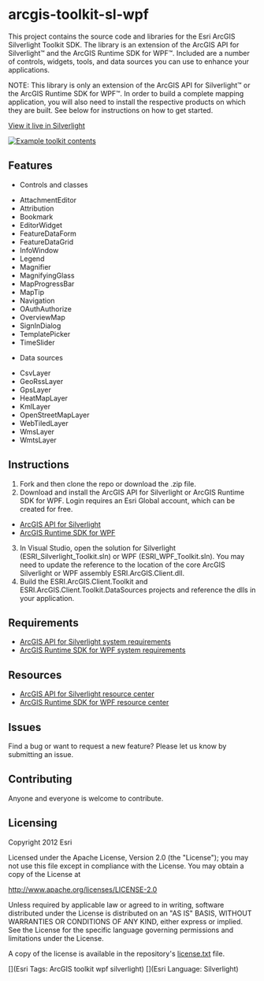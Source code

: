 # arcgis-toolkit-sl-wpf

This project contains the source code and libraries for the Esri ArcGIS Silverlight Toolkit SDK. The library is an extension of the ArcGIS API for Silverlight™ and the ArcGIS Runtime SDK for WPF™. Included are a number of controls, widgets, tools, and data sources you can use to enhance your applications. 

NOTE: This library is only an extension of the ArcGIS API for Silverlight™ or the ArcGIS Runtime SDK for WPF™.   In order to build a complete mapping application, you will also need to install the respective products on which they are built.  See below for instructions on how to get started.

[View it live in Silverlight](http://resources.arcgis.com/en/help/silverlight-api/samples/start.htm#Attribution)

[![Example toolkit contents](https://raw.github.com/Esri/arcgis-toolkit-sl-wpf/master/arcgis-toolkit-sl-wpf.png "Example toolkit contents")](http://resources.arcgis.com/en/help/silverlight-api/samples/start.htm#Attribution)

## Features
- Controls and classes
 * AttachmentEditor
 * Attribution
 * Bookmark
 * EditorWidget
 * FeatureDataForm
 * FeatureDataGrid
 * InfoWindow
 * Legend
 * Magnifier
 * MagnifyingGlass
 * MapProgressBar
 * MapTip
 * Navigation
 * OAuthAuthorize
 * OverviewMap
 * SignInDialog 
 * TemplatePicker
 * TimeSlider
- Data sources
 * CsvLayer
 * GeoRssLayer
 * GpsLayer
 * HeatMapLayer
 * KmlLayer
 * OpenStreetMapLayer
 * WebTiledLayer
 * WmsLayer
 * WmtsLayer

## Instructions

1. Fork and then clone the repo or download the .zip file. 
2. Download and install the ArcGIS API for Silverlight or ArcGIS Runtime SDK for WPF.  Login requires an Esri Global account, which can be created for free.   
 * [ArcGIS API for Silverlight](http://www.esri.com/apps/products/download/index.cfm?fuseaction=download.main&downloadid=876) 
 * [ArcGIS Runtime SDK for WPF](http://www.esri.com/apps/products/download/index.cfm?fuseaction=download.main&downloadid=1079)
3. In Visual Studio, open the solution for Silverlight (ESRI_Silverlight_Toolkit.sln) or WPF (ESRI_WPF_Toolkit.sln).  You may need to update the reference to the location of the core ArcGIS Silverlight or WPF assembly ESRI.ArcGIS.Client.dll.     
4. Build the ESRI.ArcGIS.Client.Toolkit and ESRI.ArcGIS.Client.Toolkit.DataSources projects and reference the dlls in your application.  

## Requirements

* [ArcGIS API for Silverlight system requirements](http://resources.arcgis.com/en/help/silverlight-api/concepts/#/System_requirements/01660000000t000000/) 
* [ArcGIS Runtime SDK for WPF system requirements](http://resources.arcgis.com/en/help/runtime-wpf/concepts/index.html#/System_requirements/0170000000p3000000/)

## Resources

* [ArcGIS API for Silverlight resource center](http://resources.arcgis.com/en/communities/silverlight-api/) 
* [ArcGIS Runtime SDK for WPF resource center](http://resources.arcgis.com/en/communities/runtime-wpf/)

## Issues

Find a bug or want to request a new feature?  Please let us know by submitting an issue.

## Contributing

Anyone and everyone is welcome to contribute. 

## Licensing
Copyright 2012 Esri

Licensed under the Apache License, Version 2.0 (the "License");
you may not use this file except in compliance with the License.
You may obtain a copy of the License at

   http://www.apache.org/licenses/LICENSE-2.0

Unless required by applicable law or agreed to in writing, software
distributed under the License is distributed on an "AS IS" BASIS,
WITHOUT WARRANTIES OR CONDITIONS OF ANY KIND, either express or implied.
See the License for the specific language governing permissions and
limitations under the License.

A copy of the license is available in the repository's [license.txt]( https://raw.github.com/Esri/arcgis-toolkit-sl-wpf/master/license.txt) file.

[](Esri Tags: ArcGIS toolkit wpf silverlight)
[](Esri Language: Silverlight)
